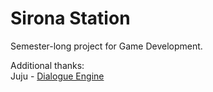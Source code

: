 # Sirona Station
Semester-long project for Game Development.


Additional thanks:  
Juju - [Dialogue Engine](https://www.reddit.com/r/gamemaker/comments/3xvvh6/free_dialogue_engine_v4_frilly_knickers/)
